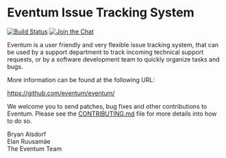 Eventum Issue Tracking System
=============================

[![Build Status][travis-badge]][travis-url]
[![Join the Chat][gitter-badge]][gitter-url]

Eventum is a user friendly and very flexible issue tracking system, that can
be used by a support department to track incoming technical support requests,
or by a software development team to quickly organize tasks and bugs.

More information can be found at the following URL:

  https://github.com/eventum/eventum/

We welcome you to send patches, bug fixes and other contributions to Eventum.
Please see the [CONTRIBUTING.md](CONTRIBUTING.md) file for more details into how to do so.

Bryan Alsdorf  
Elan Ruusamäe  
The Eventum Team

  [1]: http://news.gmane.org/gmane.comp.bug-tracking.eventum.user
  [2]: http://news.gmane.org/gmane.comp.bug-tracking.eventum.devel
[travis-badge]: https://travis-ci.org/eventum/eventum.svg?branch=master
[travis-url]: https://travis-ci.org/eventum/eventum
[gitter-badge]: https://badges.gitter.im/Join%20Chat.svg
[gitter-url]: https://gitter.im/eventum/eventum
